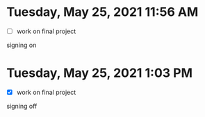 # Tuesday, May 25, 2021 11:56 AM
- [ ] work on final project

signing on

# Tuesday, May 25, 2021 1:03 PM
- [x] work on final project

signing off